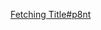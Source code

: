 [Fetching Title#p8nt](https://www.bilibili.com/video/BV1XY411J7aG?p=8&vd_source=a31fe6f534758f0c32d7f38215afcc7a)